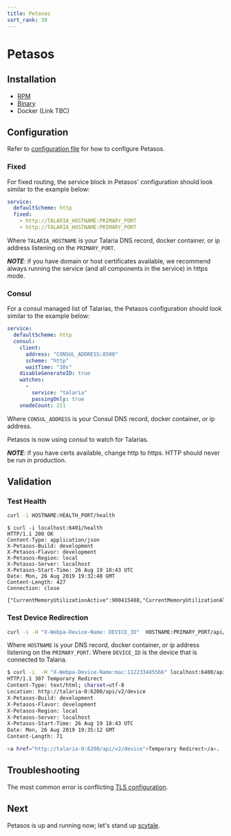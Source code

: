 ```yaml
---
title: Petasos
sort_rank: 30
---
```


# Petasos

## Installation
-   [RPM](https://xmidt.io/download/#petasos)
-   [Binary](https://xmidt.io/download/#petasos)
-   Docker (Link TBC)

## Configuration
Refer to [configuration file](https://github.com/xmidt-org/petasos/blob/main/petasos.yaml)
for how to configure Petasos.

### Fixed
For fixed routing, the service block in Petasos' configuration should look similar to the example below:

```yaml
service:
  defaultScheme: http
  fixed:
    - http://TALARIA_HOSTNAME:PRIMARY_PORT
    - http://TALARIA_HOSTNAME:PRIMARY_PORT
```
Where `TALARIA_HOSTNAME` is your Talaria DNS record, docker container, or ip address listening on the
`PRIMARY_PORT`.

_**NOTE**_: if you have domain or host certificates available, we recommend
always running the service (and all components in the service) in https mode.


### Consul
For a consul managed list of Talarias, the Petasos configuration should look similar to the example below:

```yaml
service:
  defaultScheme: http
  consul:
    client:
      address: "CONSUL_ADDRESS:8500"
      scheme: "http"
      waitTime: "30s"
    disableGenerateID: true
    watches:
      -
        service: "talaria"
        passingOnly: true
    vnodeCount: 211
```
Where `CONSUL_ADDRESS` is your Consul DNS record, docker container, or ip address.

Petasos is now using consul to watch for Talarias.

_**NOTE**_: if you have certs available, change http to https. HTTP should never
be run in production.

## Validation
### Test Health
```bash
curl -i HOSTNAME:HEALTH_PORT/health
```


```
$ curl -i localhost:6401/health
HTTP/1.1 200 OK
Content-Type: application/json
X-Petasos-Build: development
X-Petasos-Flavor: development
X-Petasos-Region: local
X-Petasos-Server: localhost
X-Petasos-Start-Time: 26 Aug 19 18:43 UTC
Date: Mon, 26 Aug 2019 19:32:48 GMT
Content-Length: 427
Connection: close

{"CurrentMemoryUtilizationActive":900415488,"CurrentMemoryUtilizationAlloc":3725928,"CurrentMemoryUtilizationHeapSys":66224128,"MaxMemoryUtilizationActive":946319360,"MaxMemoryUtilizationAlloc":3814840,"MaxMemoryUtilizationHeapSys":66322432,"PayloadsOverHundred":0,"PayloadsOverTenThousand":0,"PayloadsOverThousand":0,"PayloadsOverZero":0,"TotalRequestsDenied":0,"TotalRequestsReceived":0,"TotalRequestsSuccessfullyServiced":0}
```

### Test Device Redirection
```bash
curl -i -H "X-Webpa-Device-Name: DEVICE_ID"  HOSTNAME:PRIMARY_PORT/api/v2/device
```
Where `HOSTNAME` is your DNS record, docker container, or ip address listening on the
`PRIMARY_PORT`. Where `DEVICE_ID` is the device that is connected to Talaria.

```bash
$ curl -i  -H "X-Webpa-Device-Name:mac:112233445566" localhost:6400/api/v2/device
HTTP/1.1 307 Temporary Redirect
Content-Type: text/html; charset=utf-8
Location: http://talaria-0:6200/api/v2/device
X-Petasos-Build: development
X-Petasos-Flavor: development
X-Petasos-Region: local
X-Petasos-Server: localhost
X-Petasos-Start-Time: 26 Aug 19 18:43 UTC
Date: Mon, 26 Aug 2019 19:35:12 GMT
Content-Length: 71

<a href="http://talaria-0:6200/api/v2/device">Temporary Redirect</a>.
```

## Troubleshooting
The most common error is conflicting [TLS configuration](/docs/operating/troubleshooting/#device-is-not-showing-up-in-cluster-talaria).


## Next
Petasos is up and running now; let's stand up [scytale](/docs/operating/scytale).
